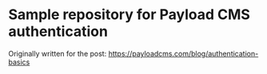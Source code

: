 # Sample repository for Payload CMS authentication

Originally written for the post: 
https://payloadcms.com/blog/authentication-basics
